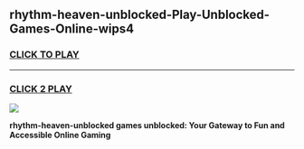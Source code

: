 
## rhythm-heaven-unblocked-Play-Unblocked-Games-Online-wips4
<h3>
<a href="https://premium76.site?title=rhythm-heaven-unblocked&ref=25A">CLICK TO PLAY</a></h3>
<hr>

<h3>
<a href="https://premium76.site?title=rhythm-heaven-unblocked&ref=25A">CLICK 2 PLAY</a>
  
</h3>

<a href="https://premium76.site?title=rhythm-heaven-unblocked&ref=25A"><img src="https://clearcache.store/games.png"></a>


**rhythm-heaven-unblocked games unblocked: Your Gateway to Fun and Accessible Online Gaming**
